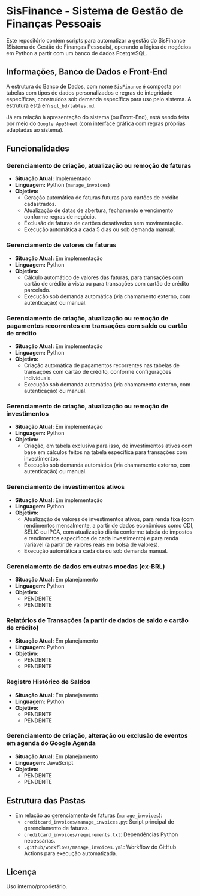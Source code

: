 # SisFinance - Sistema de Gestão de Finanças Pessoais

Este repositório contém scripts para automatizar a gestão do SisFinance (Sistema de Gestão de Finanças Pessoais), operando a lógica de negócios em Python a partir com um banco de dados PostgreSQL.

## Informações, Banco de Dados e Front-End

A estrutura do Banco de Dados, com nome `SisFinance` é composta por tabelas com tipos de dados personalizados e regras de integridade específicas, construídos sob demanda específica para uso pelo sistema. A estrutura está em `sql_bd/tables.md`.

Já em relação à apresentação do sistema (ou Front-End), está sendo feita por meio do `Google AppSheet` (com interface gráfica com regras próprias adaptadas ao sistema).

## Funcionalidades
### Gerenciamento de criação, atualização ou remoção de faturas
- **Situação Atual:** Implementado
- **Linguagem:** Python (`manage_invoices`)
- **Objetivo:**
    - Geração automática de faturas futuras para cartões de crédito cadastrados.
    - Atualização de datas de abertura, fechamento e vencimento conforme regras de negócio.
    - Exclusão de faturas de cartões desativados sem movimentação.
    - Execução automática a cada 5 dias ou sob demanda manual.
### Gerenciamento de valores de faturas
- **Situação Atual:** Em implementação
- **Linguagem:** Python
- **Objetivo:**
    - Cálculo automático de valores das faturas, para transações com cartão de crédito à vista ou para transações com cartão de crédito parcelado.
    - Execução sob demanda automática (via chamamento externo, com autenticação) ou manual. 
### Gerenciamento de criação, atualização ou remoção de pagamentos recorrentes em transações com saldo ou cartão de crédito
- **Situação Atual:** Em implementação
- **Linguagem:** Python
- **Objetivo:**
    - Criação automática de pagamentos recorrentes nas tabelas de transações com cartão de crédito, conforme configurações individuais.
    - Execução sob demanda automática (via chamamento externo, com autenticação) ou manual.
### Gerenciamento de criação, atualização ou remoção de investimentos
- **Situação Atual:** Em implementação
- **Linguagem:** Python
- **Objetivo:**
    - Criação, em tabela exclusiva para isso, de investimentos ativos com base em cálculos feitos na tabela específica para transações com investimentos. 
    - Execução sob demanda automática (via chamamento externo, com autenticação) ou manual.
### Gerenciamento de investimentos ativos
- **Situação Atual:** Em implementação
- **Linguagem:** Python
- **Objetivo:**
    - Atualização de valores de investimentos ativos, para renda fixa (com rendimentos mensalmente, a partir de dados econômicos como CDI, SELIC ou IPCA, com atualização diária conforme tabela de impostos e rendimentos específicos de cada investimento) e para renda variável (a partir de valores reais em bolsa de valores).
    - Execução automática a cada dia ou sob demanda manual.
### Gerenciamento de dados em outras moedas (ex-BRL)
- **Situação Atual:** Em planejamento
- **Linguagem:** Python
- **Objetivo:**
    - PENDENTE
    - PENDENTE
### Relatórios de Transações (a partir de dados de saldo e cartão de crédito)
- **Situação Atual:** Em planejamento
- **Linguagem:** Python
- **Objetivo:**
    - PENDENTE
    - PENDENTE
### Registro Histórico de Saldos
- **Situação Atual:** Em planejamento
- **Linguagem:** Python
- **Objetivo:**
    - PENDENTE
    - PENDENTE
### Gerenciamento de criação, alteração ou exclusão de eventos em agenda do Google Agenda
- **Situação Atual:** Em planejamento
- **Linguagem:** JavaScript
- **Objetivo:**
    - PENDENTE
    - PENDENTE

## Estrutura das Pastas
- Em relação ao gerenciamento de faturas (`manage_invoices`):
    - `creditcard_invoices/manage_invoices.py`: Script principal de gerenciamento de faturas.
    - `creditcard_invoices/requirements.txt`: Dependências Python necessárias.
    - `.github/workflows/manage_invoices.yml`: Workflow do GitHub Actions para execução automatizada.

## Licença
Uso interno/proprietário.
